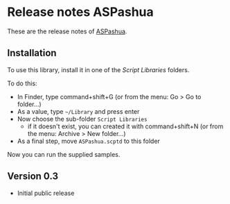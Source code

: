 Release notes ASPashua
======================

These are the release notes of [ASPashua](https://github.com/doekman/ASPashua).


Installation
------------

To use this library, install it in one of the _Script Libraries_ folders.

To do this:

* In Finder, type command+shift+G (or from the menu: Go > Go to folder...)
* As a value, type `~/Library` and press enter
* Now choose the sub-folder `Script Libraries`
	- if it doesn't exist, you can created it with command+shift+N (or from the menu: Archive > New folder...)
* As a final step, move `ASPashua.scptd` to this folder

Now you can run the supplied samples.


Version 0.3
-----------

* Initial public release
